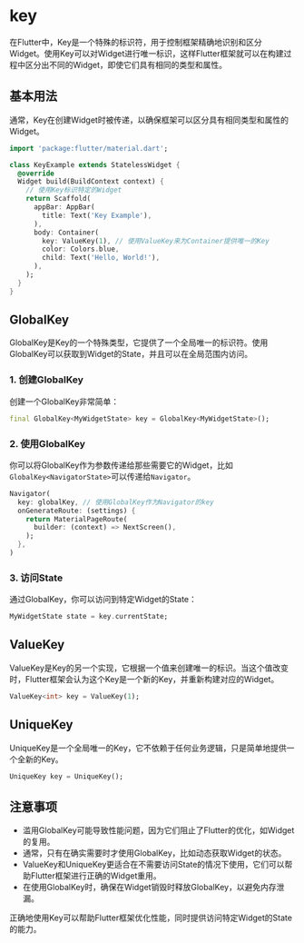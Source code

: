 # key

在Flutter中，Key是一个特殊的标识符，用于控制框架精确地识别和区分Widget。使用Key可以对Widget进行唯一标识，这样Flutter框架就可以在构建过程中区分出不同的Widget，即使它们具有相同的类型和属性。

## 基本用法

通常，Key在创建Widget时被传递，以确保框架可以区分具有相同类型和属性的Widget。

```dart
import 'package:flutter/material.dart';

class KeyExample extends StatelessWidget {
  @override
  Widget build(BuildContext context) {
    // 使用Key标识特定的Widget
    return Scaffold(
      appBar: AppBar(
        title: Text('Key Example'),
      ),
      body: Container(
        key: ValueKey(1), // 使用ValueKey来为Container提供唯一的Key
        color: Colors.blue,
        child: Text('Hello, World!'),
      ),
    );
  }
}
```

## GlobalKey

GlobalKey是Key的一个特殊类型，它提供了一个全局唯一的标识符。使用GlobalKey可以获取到Widget的State，并且可以在全局范围内访问。

### 1. 创建GlobalKey

创建一个GlobalKey非常简单：

```dart
final GlobalKey<MyWidgetState> key = GlobalKey<MyWidgetState>();
```

### 2. 使用GlobalKey

你可以将GlobalKey作为参数传递给那些需要它的Widget，比如`GlobalKey<NavigatorState>`可以传递给`Navigator`。

```dart
Navigator(
  key: globalKey, // 使用GlobalKey作为Navigator的key
  onGenerateRoute: (settings) {
    return MaterialPageRoute(
      builder: (context) => NextScreen(),
    );
  },
)
```

### 3. 访问State

通过GlobalKey，你可以访问到特定Widget的State：

```dart
MyWidgetState state = key.currentState;
```

## ValueKey

ValueKey是Key的另一个实现，它根据一个值来创建唯一的标识。当这个值改变时，Flutter框架会认为这个Key是一个新的Key，并重新构建对应的Widget。

```dart
ValueKey<int> key = ValueKey(1);
```

## UniqueKey

UniqueKey是一个全局唯一的Key，它不依赖于任何业务逻辑，只是简单地提供一个全新的Key。

```dart
UniqueKey key = UniqueKey();
```

## 注意事项

* 滥用GlobalKey可能导致性能问题，因为它们阻止了Flutter的优化，如Widget的复用。
* 通常，只有在确实需要时才使用GlobalKey，比如动态获取Widget的状态。
* ValueKey和UniqueKey更适合在不需要访问State的情况下使用，它们可以帮助Flutter框架进行正确的Widget重用。
* 在使用GlobalKey时，确保在Widget销毁时释放GlobalKey，以避免内存泄漏。

正确地使用Key可以帮助Flutter框架优化性能，同时提供访问特定Widget的State的能力。
